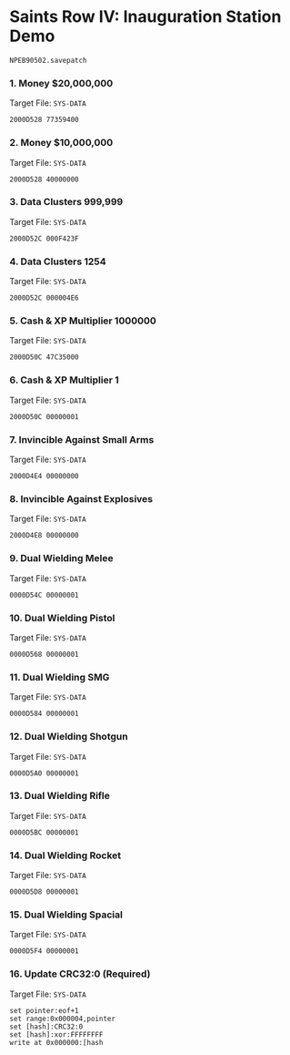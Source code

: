 #  Saints Row IV: Inauguration Station Demo 

`NPEB90502.savepatch`

### 1. Money $20,000,000

Target File: `SYS-DATA`

```
2000D528 77359400
```

### 2. Money $10,000,000

Target File: `SYS-DATA`

```
2000D528 40000000
```

### 3. Data Clusters 999,999

Target File: `SYS-DATA`

```
2000D52C 000F423F
```

### 4. Data Clusters 1254

Target File: `SYS-DATA`

```
2000D52C 000004E6
```

### 5. Cash & XP Multiplier 1000000

Target File: `SYS-DATA`

```
2000D50C 47C35000
```

### 6. Cash & XP Multiplier 1

Target File: `SYS-DATA`

```
2000D50C 00000001
```

### 7. Invincible Against Small Arms

Target File: `SYS-DATA`

```
2000D4E4 00000000
```

### 8. Invincible Against Explosives

Target File: `SYS-DATA`

```
2000D4E8 00000000
```

### 9. Dual Wielding Melee

Target File: `SYS-DATA`

```
0000D54C 00000001
```

### 10. Dual Wielding Pistol

Target File: `SYS-DATA`

```
0000D568 00000001
```

### 11. Dual Wielding SMG

Target File: `SYS-DATA`

```
0000D584 00000001
```

### 12. Dual Wielding Shotgun

Target File: `SYS-DATA`

```
0000D5A0 00000001
```

### 13. Dual Wielding Rifle

Target File: `SYS-DATA`

```
0000D5BC 00000001
```

### 14. Dual Wielding Rocket

Target File: `SYS-DATA`

```
0000D5D8 00000001
```

### 15. Dual Wielding Spacial

Target File: `SYS-DATA`

```
0000D5F4 00000001
```

### 16. Update CRC32:0 (Required)

Target File: `SYS-DATA`

```
set pointer:eof+1
set range:0x000004,pointer
set [hash]:CRC32:0
set [hash]:xor:FFFFFFFF
write at 0x000000:[hash
```

